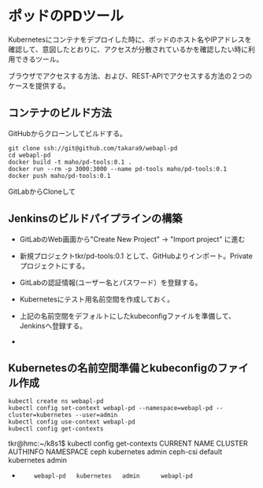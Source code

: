 # ポッドのPDツール

Kubernetesにコンテナをデプロイした時に、ポッドのホスト名やIPアドレスを確認して、意図したとおりに、アクセスが分散されているかを確認したい時に利用できるツール。

ブラウザでアクセスする方法、および、REST-APIでアクセスする方法の２つのケースを提供する。






## コンテナのビルド方法

GitHubからクローンしてビルドする。

~~~
git clone ssh://git@github.com/takara9/webapl-pd
cd webapl-pd
docker build -t maho/pd-tools:0.1 .
docker run --rm -p 3000:3000 --name pd-tools maho/pd-tools:0.1
docker push maho/pd-tools:0.1
~~~


GitLabからCloneして




## Jenkinsのビルドパイプラインの構築

* GitLabのWeb画面から"Create New Project" -> "Import project" に進む
* 新規プロジェクトtkr/pd-tools:0.1 として、GitHubよりインポート。Privateプロジェクトにする。
* GitLabの認証情報(ユーザー名とパスワード）を登録する。

* Kubernetesにテスト用名前空間を作成しておく。
* 上記の名前空間をデフォルトにしたkubeconfigファイルを準備して、Jenkinsへ登録する。
* 



## Kubernetesの名前空間準備とkubeconfigのファイル作成

~~~
kubectl create ns webapl-pd
kubectl config set-context webapl-pd --namespace=webapl-pd --cluster=kubernetes --user=admin
kubectl config use-context webapl-pd
kubectl config get-contexts
~~~

tkr@hmc:~/k8s1$ kubectl config get-contexts
CURRENT   NAME        CLUSTER      AUTHINFO   NAMESPACE
          ceph        kubernetes   admin      ceph-csi
          default     kubernetes   admin      
*         webapl-pd   kubernetes   admin      webapl-pd








